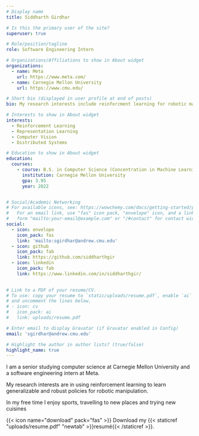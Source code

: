 ```yaml
---
# Display name
title: Siddharth Girdhar

# Is this the primary user of the site?
superuser: true

# Role/position/tagline
role: Software Engineering Intern

# Organizations/Affiliations to show in About widget
organizations:
  - name: Meta
    url: https://www.meta.com/
  - name: Carnegie Mellon University
    url: https://www.cmu.edu/

# Short bio (displayed in user profile at end of posts)
bio: My research interests include reinforcment learning for robotic manipulation

# Interests to show in About widget
interests:
  - Reinforcement Learning
  - Representation Learning
  - Computer Vision
  - Distributed Systems

# Education to show in About widget
education:
  courses:
    - course: B.S. in Computer Science (Concentration in Machine Learning)
      institution: Carnegie Mellon University
      gpa: 3.95
      year: 2022


# Social/Academic Networking
# For available icons, see: https://wowchemy.com/docs/getting-started/page-builder/#icons
#   For an email link, use "fas" icon pack, "envelope" icon, and a link in the
#   form "mailto:your-email@example.com" or "/#contact" for contact widget.
social:
  - icon: envelope
    icon_pack: fas
    link: 'mailto:sgirdhar@andrew.cmu.edu'
  - icon: github
    icon_pack: fab
    link: https://github.com/siddharthgir
  - icon: linkedin
    icon_pack: fab
    link: https://www.linkedin.com/in/siddharthgir/
    

# Link to a PDF of your resume/CV.
# To use: copy your resume to `static/uploads/resume.pdf`, enable `ai` icons in `params.toml`,
# and uncomment the lines below.
# - icon: cv
#   icon_pack: ai
#   link: uploads/resume.pdf

# Enter email to display Gravatar (if Gravatar enabled in Config)
email: 'sgirdhar@andrew.cmu.edu'

# Highlight the author in author lists? (true/false)
highlight_name: true
---
```


I am a senior studying computer science at Carnegie Mellon University and a software engineering intern at Meta. 

My research interests are in using reinforcement learning to learn generalizable and robust policies for robotic manipulation. 

In my free time I enjoy sports, travelling to new places and trying new cuisines

{{< icon name="download" pack="fas" >}} Download my {{< staticref "uploads/resume.pdf" "newtab" >}}resumé{{< /staticref >}}.

